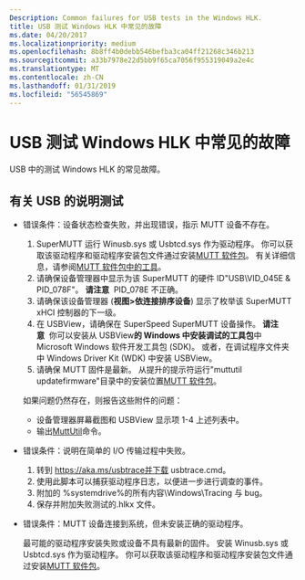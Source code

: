 ```yaml
---
Description: Common failures for USB tests in the Windows HLK.
title: USB 测试 Windows HLK 中常见的故障
ms.date: 04/20/2017
ms.localizationpriority: medium
ms.openlocfilehash: 8b8ff4b0debb546befba3ca04ff21268c346b213
ms.sourcegitcommit: a33b7978e22d5bb9f65ca7056f955319049a2e4c
ms.translationtype: MT
ms.contentlocale: zh-CN
ms.lasthandoff: 01/31/2019
ms.locfileid: "56545869"
---
```

# <a name="common-failures-for-usb-tests-in-the-windows-hlk"></a>USB 测试 Windows HLK 中常见的故障


USB 中的测试 Windows HLK 的常见故障。

## <a name="devfund-tests-for-usb"></a>有关 USB 的说明测试


-   错误条件：设备状态检查失败，并出现错误，指示 MUTT 设备不存在。

    1.  SuperMUTT 运行 Winusb.sys 或 Usbtcd.sys 作为驱动程序。 你可以获取该驱动程序和驱动程序安装包文件通过安装[MUTT 软件包](https://msdn.microsoft.com/windows/hardware/jj590752)。 有关详细信息，请参阅[MUTT 软件包中的工具](mutt-software-package.md)。
    2.  请确保设备管理器中显示为该 SuperMUTT 的硬件 ID"USB\\VID\_045E & PID\_078F"。 **请注意**  PID\_078E 不正确。
    3.  请确保该设备管理器 (**视图&gt;依连接排序设备**) 显示了枚举该 SuperMUTT xHCI 控制器的下一级。
    4.  在 USBView，请确保在 SuperSpeed SuperMUTT 设备操作。 **请注意**  你可以安装从 USBView**的 Windows 中安装调试的工具包**中 Microsoft Windows 软件开发工具包 (SDK)。 或者，在调试程序文件夹中 Windows Driver Kit (WDK) 中安装 USBView。
    5.  请确保 MUTT 固件是最新。 从提升的提示符运行"muttutil updatefirmware"目录中的安装位置[MUTT 软件包](https://msdn.microsoft.com/windows/hardware/jj590752)。

    如果问题仍然存在，则报告这些附件的问题：
    -   设备管理器屏幕截图和 USBView 显示项 1-4 上述列表中。
    -   输出[MuttUtil](muttutil.md)命令。
-   错误条件：说明在简单的 I/O 传输过程中失败。
    1.  转到 https://aka.ms/usbtrace并下载 usbtrace.cmd。
    2.  使用此脚本可以捕获驱动程序日志，以便进一步进行调查的事件。
    3.  附加的 %systemdrive%的所有内容\\Windows\Tracing 与 bug。
    4.  保存并附加失败测试的.hlkx 文件。
-   错误条件：MUTT 设备连接到系统，但未安装正确的驱动程序。

    最可能的驱动程序安装失败或设备不具有最新的固件。 安装 Winusb.sys 或 Usbtcd.sys 作为驱动程序。 你可以获取该驱动程序和驱动程序安装包文件通过安装[MUTT 软件包](https://msdn.microsoft.com/windows/hardware/jj590752)。

 

 




